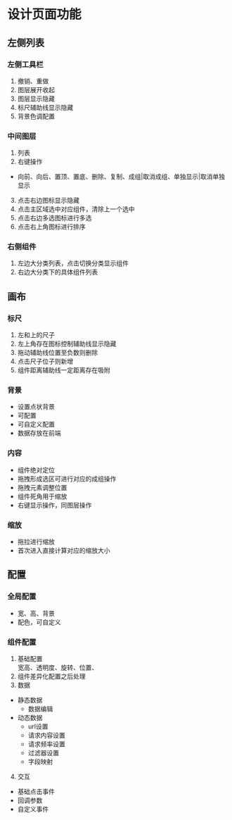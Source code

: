 # 设计页面功能  

## 左侧列表  

### 左侧工具栏  
1. 撤销、重做   
2. 图层展开收起   
3. 图层显示隐藏  
4. 标尺辅助线显示隐藏    
5. 背景色调配置  

### 中间图层  
1. 列表  
2. 右键操作  
  - 向前、向后、置顶、置底、删除、复制、成组|取消成组、单独显示|取消单独显示  
3. 点击右边图标显示隐藏  
4. 点击主区域选中对应组件，清除上一个选中    
5. 点击右边多选图标进行多选  
6. 点击右上角图标进行排序  

### 右侧组件  
1. 左边大分类列表，点击切换分类显示组件  
2. 右边大分类下的具体组件列表  

## 画布  

### 标尺  
1. 左和上的尺子 
2. 左上角存在图标控制辅助线显示隐藏   
3. 拖动辅助线位置至负数则删除  
4. 点击尺子位子则新增  
5. 组件距离辅助线一定距离存在吸附  

### 背景   
- 设置点状背景  
- 可配置  
- 可自定义配置  
- 数据存放在前端  

### 内容  
- 组件绝对定位  
- 拖拽形成选区可进行对应的成组操作  
- 拖拽元素调整位置  
- 组件死角用于缩放  
- 右键显示操作，同图层操作  

### 缩放  
- 拖拉进行缩放  
- 首次进入直接计算对应的缩放大小  

## 配置  

### 全局配置  
- 宽、高、背景  
- 配色，可自定义  

### 组件配置  
1. 基础配置  
  宽高、透明度、旋转、位置、
2. 组件差异化配置之后处理  
3. 数据  
  - 静态数据  
    - 数据编辑  
  - 动态数据  
    - url设置  
    - 请求内容设置
    - 请求频率设置  
    - 过滤器设置  
    - 字段映射  

4. 交互  
  - 基础点击事件  
  - 回调参数  
  - 自定义事件  